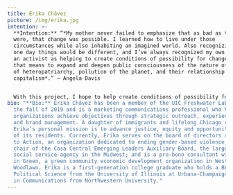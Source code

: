 ```yaml
---
title: Erika Chávez
picture: /img/erika.jpg
intention: >-
  **Intention:** “*My mother never failed to emphasize that as bad as things
  were, that change was possible. I learned how to live under those
  circumstances while also inhabiting an imagined world. Also recognizing that
  one day things would be different, and I’ve always recognized my own role as
  an activist as helping to create conditions of possibility for change. And
  that means to expand and deepen public consciousness of the nature of racism,
  of heteropatriarchy, pollution of the planet, and their relationship to global
  capitalism*.” – Angela Davis


  With this project, I hope to help create conditions of possibility for change that expand our understanding of the Chicago River, dismantle systems that disproportionately burden Black and brown communities along its bank, and challenge us to wildly reimagine what’s possible. Through a deepening of our collective consciousness on issues of slow violence and environmental justice, we are empowered to make connections that make an imagined world a reality and compelled to move beyond the transactional toward the relational. We begin to see that the outcomes of slow violence are just as harmful, rampant and far-reaching as those of fast violence, structural racism and inequity. The river wants to flow forward. We can change course too.
bio: "**Bio:** Erika Chávez has been a member of the UIC Freshwater Lab since
  the fall of 2019 and is a marketing communications professional who helps
  organizations achieve objectives through strategic outreach, experience design
  and brand management. A daughter of immigrants and lifelong Chicago resident,
  Erika’s personal mission is to advance justice, equity and opportunity for all
  of its residents. Currently, Erika serves on the board of directors of Healing
  to Action, an organization dedicated to ending gender-based violence; is the
  chair of the Casa Central Emerging Leaders Auxiliary Board, the largest Latinx
  social service agency in the Midwest; and is a pro-bono consultant with Blacks
  in Green, a green community economic development organization in West
  Woodlawn. Erika is a first-generation college graduate who holds a BLAS in
  Political Science from the University of Illinois at Urbana-Champaign and a MS
  in Communications from Northwestern University."
---
```

